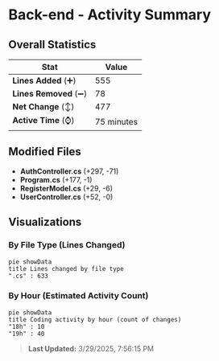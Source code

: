 # Back-end - Activity Summary 

## Overall Statistics

| Stat                   | Value                                                             |
| ---------------------- | ----------------------------------------------------------------- |
| **Lines Added** (➕)   | 555                                          |
| **Lines Removed** (➖) | 78                                        |
| **Net Change** (↕)    | 477                |
| **Active Time** (⌚)   | 75 minutes |


## Modified Files
- **AuthController.cs** (+297, -71)
- **Program.cs** (+177, -1)
- **RegisterModel.cs** (+29, -6)
- **UserController.cs** (+52, -0)

## Visualizations

### By File Type (Lines Changed)

```mermaid
pie showData
title Lines changed by file type
".cs" : 633
```

### By Hour (Estimated Activity Count)

```mermaid
pie showData
title Coding activity by hour (count of changes)
"18h" : 10
"19h" : 40
```


> **Last Updated:** 3/29/2025, 7:56:15 PM